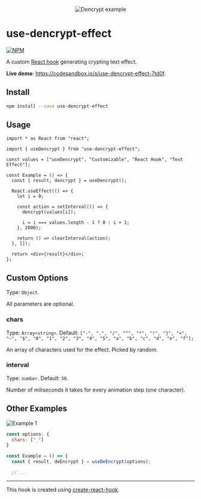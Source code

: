 <div align="center">

![Dencrypt example](https://github.com/crazko/use-dencrypt-effect/raw/master/docs/dencrypt.gif)

</div>

# use-dencrypt-effect

[![NPM](https://img.shields.io/npm/v/use-dencrypt-effect.svg)](https://www.npmjs.com/package/use-dencrypt-effect)

A custom [React hook](https://reactjs.org/docs/hooks-intro.html) generating crypting text effect.

**Live demo**: https://codesandbox.io/s/use-dencrypt-effect-7td0f.

## Install

```bash
npm install --save use-dencrypt-effect
```

## Usage

```tsx
import * as React from "react";

import { useDencrypt } from "use-dencrypt-effect";

const values = ["useDencrypt", "Customizable", "React Hook", "Text Effect"];

const Example = () => {
  const { result, dencrypt } = useDencrypt();

  React.useEffect(() => {
    let i = 0;

    const action = setInterval(() => {
      dencrypt(values[i]);

      i = i === values.length - 1 ? 0 : i + 1;
    }, 2000);

    return () => clearInterval(action);
  }, []);

  return <div>{result}</div>;
};
```

## Custom Options

Type: `Object`.

All parameters are optional.

### chars

Type: `Array<string>`. Default: `["-", ".", "/", "^", "*", "!", "}", "<", "~", "$", "0", "1", "2", "3", "4", "5", "a", "b", "c", "d", "e", "f"];`

An array of characters used for the effect. Picked by random.

### interval

Type: `number`. Default: `50`.

Number of miliseconds it takes for every animation step (one character).

## Other Examples

![Example 1](https://github.com/crazko/use-dencrypt-effect/raw/master/docs/example1.gif)

```js
const options: {
  chars: ["_"]
}

const Example = () => {
  const { result, deEncrypt } = useDeEncrypt(options);

  // ...
```

---

This hook is created using [create-react-hook](https://github.com/Hermanya/create-react-hook).
